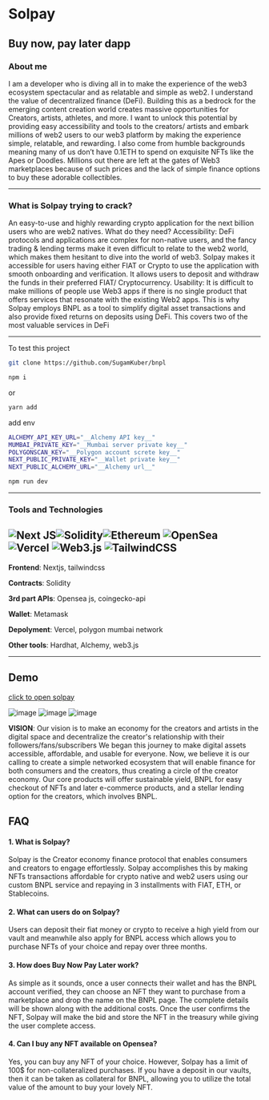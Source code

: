 
# Solpay
## Buy now, pay later dapp
### About me
I am a developer who is diving all in to make the experience of the web3 ecosystem spectacular and as relatable and simple as web2. I understand the value of decentralized finance (DeFi). Building this as a bedrock for the emerging content creation world creates massive opportunities for Creators, artists, athletes, and more. I want to unlock this potential by providing easy accessibility and tools to the creators/ artists and embark millions of web2 users to our web3 platform by making the experience simple, relatable, and rewarding. I also come from humble backgrounds meaning many of us don’t have 0.1ETH to spend on exquisite NFTs like the Apes or Doodles. Millions out there are left at the gates of Web3 marketplaces because of such prices and the lack of simple finance options to buy these adorable collectibles.

----
### What is Solpay trying to crack?

An easy-to-use and highly rewarding crypto application for the next billion users who are web2 natives. What do they need?
Accessibility: DeFi protocols and applications are complex for non-native users, and the fancy trading & lending terms make it even difficult to relate to the web2 world, which makes them hesitant to dive into the world of web3. Solpay makes it accessible for users having either FIAT or Crypto to use the application with smooth onboarding and verification. It allows users to deposit and withdraw the funds in their preferred FIAT/ Cryptocurrency.
Usability: It is difficult to make millions of people use Web3 apps if there is no single product that offers services that resonate with the existing Web2 apps. This is why Solpay employs BNPL as a tool to simplify digital asset transactions and also provide fixed returns on deposits using DeFi. This covers two of the most valuable services in DeFi


---
To test this project
```bash
git clone https://github.com/SugamKuber/bnpl
```

```bash
npm i
```
or
```bash
yarn add 
```
add env
```bash
ALCHEMY_API_KEY_URL="__Alchemy API key__"
MUMBAI_PRIVATE_KEY="__Mumbai server private key__"
POLYGONSCAN_KEY="__Polygon account screte key__"
NEXT_PUBLIC_PRIVATE_KEY="__Wallet private key__"
NEXT_PUBLIC_ALCHEMY_URL="__Alchemy url__"
```
```bash
npm run dev
```


---
### Tools and Technologies

![Next JS](https://img.shields.io/badge/Next-black?style=for-the-badge&logo=next.js&logoColor=white)![Solidity](https://img.shields.io/badge/Solidity-%23363636.svg?style=for-the-badge&logo=solidity&logoColor=white)![Ethereum](https://img.shields.io/badge/Ethereum-3C3C3D?style=for-the-badge&logo=Ethereum&logoColor=white) ![OpenSea](https://img.shields.io/badge/OpenSea-%232081E2.svg?style=for-the-badge&logo=opensea&logoColor=white)
![Vercel](https://img.shields.io/badge/vercel-%23000000.svg?style=for-the-badge&logo=vercel&logoColor=white)
![Web3.js](https://img.shields.io/badge/web3.js-F16822?style=for-the-badge&logo=web3.js&logoColor=white)
![TailwindCSS](https://img.shields.io/badge/tailwindcss-%2338B2AC.svg?style=for-the-badge&logo=tailwind-css&logoColor=white)
---
**Frontend**: Nextjs, tailwindcss

**Contracts**: Solidity

**3rd part APIs**: Opensea js, coingecko-api

**Wallet**: Metamask

**Depolyment**: Vercel, polygon mumbai network

**Other tools**: Hardhat, Alchemy, web3.js

---
## Demo

[click to open solpay](https://solpay.sugamkuber.me)

![image](https://user-images.githubusercontent.com/86460476/206467642-ec0bff55-ca11-454b-94d9-134d898bd097.png)
![image](https://user-images.githubusercontent.com/86460476/206467767-1c719e2c-d394-4772-9a12-5c081257d34d.png)
![image](https://user-images.githubusercontent.com/86460476/206467882-4f7c47be-8b9d-4236-9922-1f113811d62a.png)


**VISION**: Our vision is to make an economy for the creators and artists in the digital space and decentralize the creator's relationship with their followers/fans/subscribers
We began this journey to make digital assets accessible, affordable, and usable for everyone. Now, we believe it is our calling to create a simple networked ecosystem that will enable finance for both consumers and the creators, thus creating a circle of the creator economy.
Our core products will offer sustainable yield, BNPL for easy checkout of NFTs and later e-commerce products, and a stellar lending option for the creators, which involves BNPL.
## FAQ

#### 1. What is Solpay? 
Solpay is the  Creator economy finance protocol that enables consumers and creators to engage effortlessly. Solpay accomplishes this by making NFTs transactions affordable for crypto native and web2 users using our custom BNPL service and repaying in 3 installments with FIAT, ETH, or Stablecoins.

#### 2. What can users do on Solpay?
Users can deposit their fiat money or crypto to receive a high yield from our vault and meanwhile also apply for BNPL access which allows you to purchase NFTs of your choice and repay over three months. 

#### 3. How does Buy Now Pay Later work?
As simple as it sounds, once a user connects their wallet and has the BNPL account verified, they can choose an NFT they want to purchase from a marketplace and drop the name on the BNPL page. The complete details will be shown along with the additional costs. Once the user confirms the NFT, Solpay will make the bid and store the NFT in the treasury while giving the user complete access.

#### 4. Can I buy any NFT available on Opensea? 
Yes, you can buy any NFT of your choice. However, Solpay has a limit of 100$ for non-collateralized purchases. If you have a deposit in our vaults, then it can be taken as collateral for BNPL, allowing you to utilize the total value of the amount to buy your lovely NFT.
